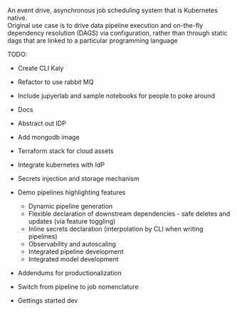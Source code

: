 An event drive, asynchronous job scheduling system that is Kubernetes native.  
Original use case is to drive data pipeline execution and on-the-fly dependency resolution (DAGS) via configuration, rather than through static dags that are linked to a particular programming language  


TODO: 
* Create CLI Kaly  
* Refactor to use rabbit MQ  
* Include jupyerlab and sample notebooks for people to poke around  
* Docs
* Abstract out IDP  
* Add mongodb image  
* Terraform stack for cloud assets  
* Integrate kubernetes with IdP  
* Secrets injection and storage mechanism  
* Demo pipelines highlighting features  
    * Dynamic pipeline generation  
    * Flexible declaration of downstream dependencies - safe deletes and updates (via feature toggling)  
    * Inline secrets declaration (interpolation by CLI when writing pipelines)  
    * Observability and autoscaling  
    * Integrated pipeline development  
    * Integrated model development  

* Addendums for productionalization  
* Switch from pipeline to job nomenclature
* Gettings started dev
